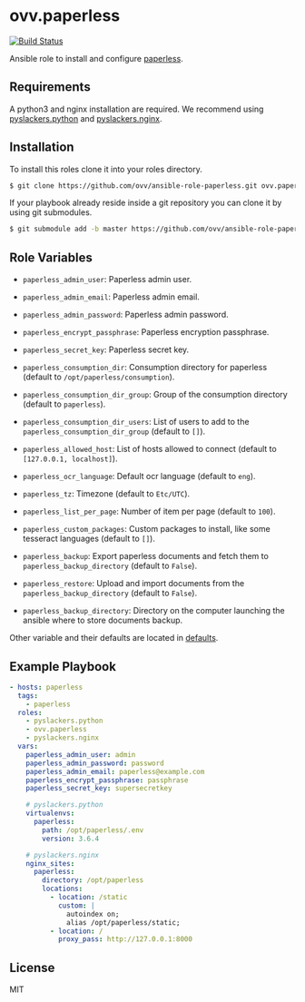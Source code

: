 ovv.paperless
=============

[![Build Status](https://travis-ci.org/ovv/ansible-role-paperless.svg?branch=master)](https://travis-ci.org/ovv/ansible-role-paperless)

Ansible role to install and configure [paperless](https://github.com/danielquinn/paperless).

Requirements
------------

A python3 and nginx installation are required. We recommend using [pyslackers.python](https://github.com/pyslackers/ansible-role-python)
and [pyslackers.nginx](https://github.com/pyslackers/ansible-role-nginx).

Installation
------------

To install this roles clone it into your roles directory.

```bash
$ git clone https://github.com/ovv/ansible-role-paperless.git ovv.paperless
```

If your playbook already reside inside a git repository you can clone it by using git submodules.

```bash
$ git submodule add -b master https://github.com/ovv/ansible-role-paperless.git ovv.paperless
```

Role Variables
--------------

* `paperless_admin_user`: Paperless admin user.
* `paperless_admin_email`: Paperless admin email.
* `paperless_admin_password`: Paperless admin password.
* `paperless_encrypt_passphrase`: Paperless encryption passphrase.
* `paperless_secret_key`: Paperless secret key.


* `paperless_consumption_dir`: Consumption directory for paperless (default to `/opt/paperless/consumption`).
* `paperless_consumption_dir_group`: Group of the consumption directory (default to `paperless`).
* `paperless_consumption_dir_users`: List of users to add to the `paperless_consumption_dir_group` (default to `[]`).


* `paperless_allowed_host`: List of hosts allowed to connect (default to `[127.0.0.1, localhost]`).
* `paperless_ocr_language`: Default ocr language (default to `eng`).
* `paperless_tz`: Timezone (default to `Etc/UTC`).
* `paperless_list_per_page`: Number of item per page (default to `100`).
* `paperless_custom_packages`: Custom packages to install, like some tesseract languages (default to `[]`).


* `paperless_backup`: Export paperless documents and fetch them to `paperless_backup_directory` (default to `False`).
* `paperless_restore`: Upload and import documents from the `paperless_backup_directory` (default to `False`).
* `paperless_backup_directory`: Directory on the computer launching the ansible where to store documents backup.

Other variable and their defaults are located in [defaults](defaults/main.yml).

Example Playbook
----------------

```yml
- hosts: paperless
  tags:
    - paperless
  roles:
    - pyslackers.python
    - ovv.paperless
    - pyslackers.nginx
  vars:
    paperless_admin_user: admin
    paperless_admin_password: password
    paperless_admin_email: paperless@example.com
    paperless_encrypt_passphrase: passphrase
    paperless_secret_key: supersecretkey

    # pyslackers.python
    virtualenvs:
      paperless:
        path: /opt/paperless/.env
        version: 3.6.4

    # pyslackers.nginx
    nginx_sites:
      paperless:
        directory: /opt/paperless
        locations:
          - location: /static
            custom: |
              autoindex on;
              alias /opt/paperless/static;
          - location: /
            proxy_pass: http://127.0.0.1:8000
```

License
-------

MIT
